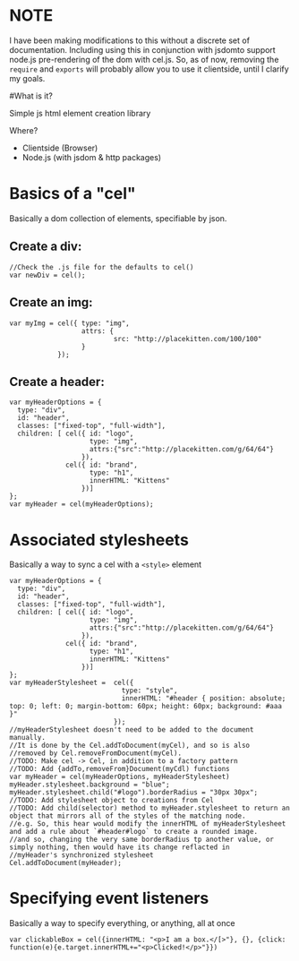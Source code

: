 # NOTE

  I have been making modifications to this without a discrete set of documentation. Including using this in conjunction with jsdomto support node.js pre-rendering of the dom with cel.js. So, as of now, removing the `require` and `exports` will probably allow you to use it clientside, until I clarify my goals.

#What is it?

Simple js html element creation library

Where?

  - Clientside (Browser)
  - Node.js (with jsdom & http packages)

# Basics of a "cel"

Basically a dom collection of elements, specifiable by json.
## Create a div:

    //Check the .js file for the defaults to cel()
    var newDiv = cel();

## Create an img:

    var myImg = cel({ type: "img",
                      attrs: {
                              src: "http://placekitten.com/100/100"
                      }
                });

## Create a header:

    var myHeaderOptions = {
      type: "div",
      id: "header",
      classes: ["fixed-top", "full-width"],
      children: [ cel({ id: "logo",
                        type: "img",
                        attrs:{"src":"http://placekitten.com/g/64/64"}
                      }),
                  cel({ id: "brand",
                        type: "h1",
                        innerHTML: "Kittens"
                      })]
    };
    var myHeader = cel(myHeaderOptions);

# Associated stylesheets

Basically a way to sync a cel with a `<style>` element

    var myHeaderOptions = {
      type: "div",
      id: "header",
      classes: ["fixed-top", "full-width"],
      children: [ cel({ id: "logo",
                        type: "img",
                        attrs:{"src":"http://placekitten.com/g/64/64"}
                      }),
                  cel({ id: "brand",
                        type: "h1",
                        innerHTML: "Kittens"
                      })]
    };
    var myHeaderStylesheet =  cel({
                                type: "style",
                                innerHTML: "#header { position: absolute; top: 0; left: 0; margin-bottom: 60px; height: 60px; background: #aaa }"
                              });
    //myHeaderStylesheet doesn't need to be added to the document manually.
    //It is done by the Cel.addToDocument(myCel), and so is also
    //removed by Cel.removeFromDocument(myCel).
    //TODO: Make cel -> Cel, in addition to a factory pattern
    //TODO: Add {addTo,removeFrom}Document(myCdl) functions
    var myHeader = cel(myHeaderOptions, myHeaderStylesheet)
    myHeader.stylesheet.background = "blue";
    myHeader.stylesheet.child("#logo").borderRadius = "30px 30px";
    //TODO: Add stylesheet object to creations from Cel
    //TODO: Add child(selector) method to myHeader.stylesheet to return an object that mirrors all of the styles of the matching node.
    //e.g. So, this hear would modify the innerHTML of myHeaderStylesheet and add a rule about `#header#logo` to create a rounded image.
    //and so, changing the very same borderRadius tp another value, or simply nothing, then would have its change reflacted in
    //myHeader's synchronized stylesheet
    Cel.addToDocument(myHeader);

# Specifying event listeners

Basically a way to specify everything, or anything, all at once

    var clickableBox = cel({innerHTML: "<p>I am a box.</[>"}, {}, {click:     function(e){e.target.innerHTML+="<p>Clicked!</p>"}})
